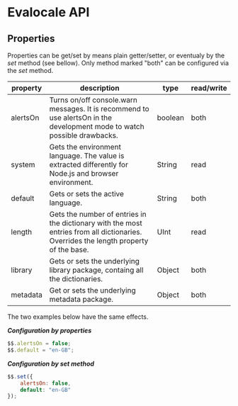# Evalocale API

## Properties

Properties can be get/set by means plain getter/setter, or eventualy by the *set* method (see bellow). Only method marked "both" can be configured via the *set* method.

| **property** | **description** | **type** | **read/write** |
| ------------ | --------------- | -------- | -------------- |
| alertsOn | Turns on/off console.warn messages. It is recommend to use alertsOn in the development mode to watch possible drawbacks. | boolean | both |
| system | Gets the environment language. The value is extracted differently for Node.js and browser environment. | String | read |
| default | Gets or sets the active language. | String | both |
| length | Gets the number of entries in the dictionary with the most entries from all dictionaries. Overrides the length property of the base. | UInt | read |
| library | Gets or sets the underlying library package, containg all the dictionaries. | Object | both |
| metadata | Get or sets the underlying metadata package. | Object | both |

The two examples below have the same effects.

***Configuration by properties***

```javascript
$$.alertsOn = false;
$$.default = "en-GB";
```

***Configuration by set method***

```javascript
$$.set({
    alertsOn: false,
    default: "en-GB"
});
```
